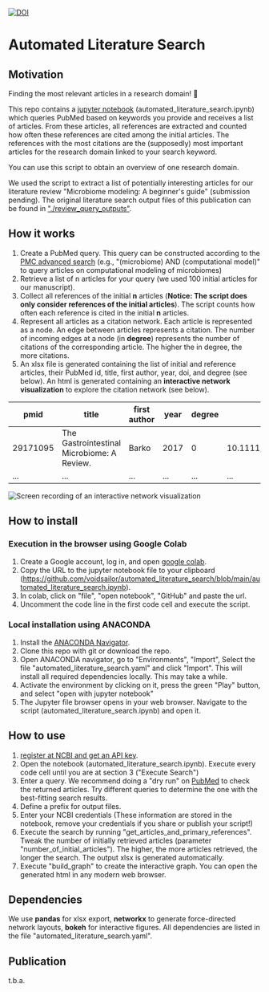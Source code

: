 [![DOI](https://zenodo.org/badge/732757380.svg)](https://zenodo.org/doi/10.5281/zenodo.10402352)

# Automated Literature Search

## Motivation

Finding the most relevant articles in a research domain! 🎯

This repo contains a [jupyter notebook](https://jupyter.org/) (automated_literature_search.ipynb) which queries PubMed based on keywords you provide and receives a list of articles. From these articles, all references are extracted and counted how often these references are cited among the initial articles. The references with the most citations are the (supposedly) most important articles for the research domain linked to your search keyword.

You can use this script to obtain an overview of one research domain.

We used the script to extract a list of potentially interesting articles for our literature review "Microbiome modeling: A beginner's guide" (submission pending). The original literature search output files of this publication can be found in ["./review_query_outputs"](https://github.com/voidsailor/automated_literature_search/tree/main/review_query_outputs).

## How it works

1. Create a PubMed query. This query can be constructed according to the [PMC advanced search](https://www.ncbi.nlm.nih.gov/pmc/advanced) (e.g., "(microbiome) AND (computational model)" to query articles on computational modeling of microbiomes)
2. Retrieve a list of n articles for your query (we used 100 initial articles for our manuscript).
3. Collect all references of the initial **n** articles (**Notice: The script does only consider references of the initial articles**). The script counts how often each reference is cited in the initial **n** articles.
4. Represent all articles as a citation network. Each article is represented as a node. An edge between articles represents a citation. The number of incoming edges at a node (in **degree**) represents the number of citations of the corresponding article. The higher the in degree, the more citations.
5. An xlsx file is generated containing the list of initial and reference articles, their PubMed id, title, first author, year, doi, and degree (see below).
   An html is generated containing an **interactive network visualization** to explore the citation network (see below).

| pmid     | title                                      | first author | year | degree | doi                | is reference | references      |
| -------- | ------------------------------------------ | ------------ | ---- | ------ | ------------------ | ------------ | --------------- |
| 29171095 | The Gastrointestinal Microbiome: A Review. | Barko        | 2017 | 0      | 10.1111/jvim.14875 | False        | [25394236, ...] |
| ...      | ...                                        | ...          | ...  | ...    | ...                | ...          | ...             |

![Screen recording of an interactive network visualization](./interactive_graph.gif)

## How to install

### Execution in the browser using Google Colab

1. Create a Google account, log in, and open [google colab](https://colab.research.google.com).
2. Copy the URL to the jupyter notebook file to your clipboard (https://github.com/voidsailor/automated_literature_search/blob/main/automated_literature_search.ipynb).
3. In colab, click on "file", "open notebook", "GitHub" and paste the url.
4. Uncomment the code line in the first code cell and execute the script.

### Local installation using ANACONDA

1. Install the [ANACONDA Navigator](https://docs.anaconda.com/free/navigator/index.html).
2. Clone this repo with git or download the repo.
3. Open ANACONDA navigator, go to "Environments", "Import", Select the file "automated_literature_search.yaml" and click "Import". This will install all required dependencies locally. This may take a while.
4. Activate the environment by clicking on it, press the green "Play" button, and select "open with jupyter notebook"
5. The Jupyter file browser opens in your web browser. Navigate to the script (automated_literature_search.ipynb) and open it.

## How to use

1. [register at NCBI and get an API key](https://ncbiinsights.ncbi.nlm.nih.gov/2017/11/02/new-api-keys-for-the-e-utilities/).
2. Open the notebook (automated_literature_search.ipynb). Execute every code cell until you are at section 3 ("Execute Search")
3. Enter a query. We recommend doing a "dry run" on [PubMed](https://pubmed.ncbi.nlm.nih.gov/) to check the returned articles. Try different queries to determine the one with the best-fitting search results.
4. Define a prefix for output files.
5. Enter your NCBI credentials (These information are stored in the notebook, remove your credentials if you share or publish your script!)
6. Execute the search by running "get_articles_and_primary_references". Tweak the number of initially retrieved articles (parameter "number_of_initial_articles"). The higher, the more articles retrieved, the longer the search. The output xlsx is generated automatically.
7. Execute "build_graph" to create the interactive graph. You can open the generated html in any modern web browser.

## Dependencies

We use **pandas** for xlsx export, **networkx** to generate force-directed network layouts, **bokeh** for interactive figures. All dependencies are listed in the file "automated_literature_search.yaml".

## Publication

t.b.a.
